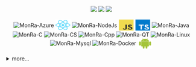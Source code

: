 <!--Hello
<h2><img src="https://emojis.slackmojis.com/emojis/images/1531849430/4246/blob-sunglasses.gif?1531849430" width="30"/> Hi 👋 , I'm MonRá! <img src="https://media.giphy.com/media/12oufCB0MyZ1Go/giphy.gif" width="50"></h2>
-->

<div>
  </p>
  <div align="center">
   <a href="https://www.facebook.com/ramon.chaib" target="_blank"><img src="https://img.shields.io/badge/-Facebook-%230077B5?style=for-the-badge&logo=facebook&logoColor=white" target="_blank"></a> 
  <a href="https://www.instagram.com/monrapps/" target="_blank"><img src="https://img.shields.io/badge/-Instagram-%23E4405F?style=for-the-badge&logo=instagram&logoColor=white" target="_blank"></a>
  <a href="https://www.linkedin.com/in/ramon-chaib-27007635/" target="_blank"><img src="https://img.shields.io/badge/-LinkedIn-%230077B5?style=for-the-badge&logo=linkedin&logoColor=white" target="_blank"></a>   
</div>
  
 <div style="display: inline_block" align="center"><br>
  <img align="center" alt="MonRa-Azure" height="30" width="40" src="https://cdn.jsdelivr.net/gh/devicons/devicon/icons/azure/azure-original.svg">
  <img align="center" alt="MonRa-React" height="30" width="40" src="https://raw.githubusercontent.com/devicons/devicon/master/icons/react/react-original.svg">
  <img align="center" alt="MonRa-NodeJs" height="30" width="40" src="https://cdn.jsdelivr.net/gh/devicons/devicon/icons/nodejs/nodejs-original.svg">
  <img align="center" alt="MonRa-Js" height="30" width="40" src="https://raw.githubusercontent.com/devicons/devicon/master/icons/javascript/javascript-original.svg">     <img align="center" alt="MonRa-Ts" height="30" width="40" src="https://raw.githubusercontent.com/devicons/devicon/master/icons/typescript/typescript-original.svg">
  <img align="center" alt="MonRa-Java" height="30" width="40" src="https://cdn.jsdelivr.net/gh/devicons/devicon/icons/java/java-original.svg">
  <img align="center" alt="MonRa-C" height="30" width="40" src="https://cdn.jsdelivr.net/gh/devicons/devicon/icons/c/c-original.svg">
  <img align="center" alt="MonRa-CS" height="30" width="40" src="https://cdn.jsdelivr.net/gh/devicons/devicon/icons/csharp/csharp-original.svg">
  <img align="center" alt="MonRa-Cpp" height="30" width="40" src="https://cdn.jsdelivr.net/gh/devicons/devicon/icons/cplusplus/cplusplus-original.svg">
  <img align="center" alt="MonRa-QT" height="30" width="40" src="https://cdn.jsdelivr.net/gh/devicons/devicon/icons/qt/qt-original.svg">
  <img align="center" alt="MonRa-Linux" height="30" width="40" src="https://cdn.jsdelivr.net/gh/devicons/devicon/icons/linux/linux-original.svg">
  <img align="center" alt="MonRa-Mysql" height="30" width="40" src="https://cdn.jsdelivr.net/gh/devicons/devicon/icons/mysql/mysql-original.svg">
  <img align="center" alt="MonRa-Docker" height="30" width="40" src="https://cdn.jsdelivr.net/gh/devicons/devicon/icons/docker/docker-original.svg">  
  <img align="center" alt="MonRa-Android" height="30" width="40" src="https://github.com/devicons/devicon/blob/master/icons/android/android-original.svg">
  
</div>
</a>

</br>
<!--
[![github activity graph](https://activity-graph.herokuapp.com/graph?username=monrapps&theme=chartreuse-dark)](https://github.com/monrapps/)
-->
<div>
<details>
      <summary>more...</summary>
      
<!--
### <img src="https://media.giphy.com/media/VgCDAzcKvsR6OM0uWg/giphy.gif" width="50"> A little more about me...  

```javascript
const monra = {
    pronouns: "He" | "Him",
    code: ["any"],
    askMeAbout: ["any"],
    technologies: {
        backEnd: {
            js: ["any"],
        },
        mobileApp: {
            native: ["Android Development"]
        },
        devOps: ["AWS", "Docker🐳", "Route53", "Nginx"],
        databases: ["mongo", "MySql", "sqlite"],
        misc: ["Firebase", "Socket.IO", "selenium", "open-cv", "php", "SuiteApp"]
    },
    architecture: ["Serverless Architecture", "Progressive web applications", "Single page applications"],
    currentFocus: "Building Robots to ease opertations",
    funFact: "There are two ways to write error-free programs; only the third one works"
};
```
-->

---
<!--START_SECTION:waka-->
![Code Time](http://img.shields.io/badge/Code%20Time-1%2C061%20hrs%2044%20mins-blue)

![Profile Views](http://img.shields.io/badge/Profile%20Views-1-blue)

![Lines of code](https://img.shields.io/badge/From%20Hello%20World%20I%27ve%20Written-3.1%20million%20lines%20of%20code-blue)

**🐱 My GitHub Data** 

> 📦 52.4 kB Used in GitHub's Storage 
 > 
> 🏆 522 Contributions in the Year 2025
 > 
> 🚫 Not Opted to Hire
 > 
> 📜 24 Public Repositories 
 > 
> 🔑 20 Private Repositories 
 > 
**I'm an Early 🐤** 

```text
🌞 Morning                8353 commits        █████████░░░░░░░░░░░░░░░░   34.54 % 
🌆 Daytime                10853 commits       ███████████░░░░░░░░░░░░░░   44.87 % 
🌃 Evening                3711 commits        ████░░░░░░░░░░░░░░░░░░░░░   15.34 % 
🌙 Night                  1270 commits        █░░░░░░░░░░░░░░░░░░░░░░░░   05.25 % 
```
📅 **I'm Most Productive on Thursday** 

```text
Monday                   4498 commits        █████░░░░░░░░░░░░░░░░░░░░   18.60 % 
Tuesday                  4459 commits        █████░░░░░░░░░░░░░░░░░░░░   18.44 % 
Wednesday                4563 commits        █████░░░░░░░░░░░░░░░░░░░░   18.87 % 
Thursday                 5132 commits        █████░░░░░░░░░░░░░░░░░░░░   21.22 % 
Friday                   3276 commits        ███░░░░░░░░░░░░░░░░░░░░░░   13.54 % 
Saturday                 1307 commits        █░░░░░░░░░░░░░░░░░░░░░░░░   05.40 % 
Sunday                   952 commits         █░░░░░░░░░░░░░░░░░░░░░░░░   03.94 % 
```


📊 **This Week I Spent My Time On** 

```text
🕑︎ Time Zone: America/Sao_Paulo

💬 Programming Languages: 
C++                      9 hrs 15 mins       ██████████████░░░░░░░░░░░   57.77 % 
Other                    3 hrs 3 mins        █████░░░░░░░░░░░░░░░░░░░░   19.12 % 
C                        2 hrs 28 mins       ████░░░░░░░░░░░░░░░░░░░░░   15.45 % 
Python                   35 mins             █░░░░░░░░░░░░░░░░░░░░░░░░   03.72 % 
Markdown                 12 mins             ░░░░░░░░░░░░░░░░░░░░░░░░░   01.33 % 

🔥 Editors: 
VS Code                  16 hrs 2 mins       █████████████████████████   100.00 % 

🐱‍💻 Projects: 
smart-meter-firmware     11 hrs 22 mins      ██████████████████░░░░░░░   70.92 % 
DRIVER                   2 hrs 54 mins       █████░░░░░░░░░░░░░░░░░░░░   18.17 % 
mqtt-broker-watcher      35 mins             █░░░░░░░░░░░░░░░░░░░░░░░░   03.72 % 
Unknown Project          26 mins             █░░░░░░░░░░░░░░░░░░░░░░░░   02.79 % 
DEV_RTC_COUNTER          17 mins             ░░░░░░░░░░░░░░░░░░░░░░░░░   01.79 % 

💻 Operating System: 
Windows                  15 hrs 26 mins      ████████████████████████░   96.28 % 
WSL                      35 mins             █░░░░░░░░░░░░░░░░░░░░░░░░   03.72 % 
```

**I Mostly Code in C** 

```text
C                        14 repos            █████░░░░░░░░░░░░░░░░░░░░   19.72 % 
Java                     9 repos             ███░░░░░░░░░░░░░░░░░░░░░░   12.68 % 
JavaScript               7 repos             ██░░░░░░░░░░░░░░░░░░░░░░░   09.86 % 
Python                   6 repos             ██░░░░░░░░░░░░░░░░░░░░░░░   08.45 % 
HTML                     5 repos             ██░░░░░░░░░░░░░░░░░░░░░░░   07.04 % 
```



**Timeline**

![Lines of Code chart](https://raw.githubusercontent.com/monrapps/monrapps/master/assets/bar_graph.png)


 Last Updated on 19/02/2025 09:59:25 UTC
<!--END_SECTION:waka-->
